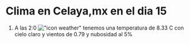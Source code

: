 # Clima en Celaya,mx en el dia 15

1. A las 2:0 !["icon weather"](http://openweathermap.org/img/w/01n.png) tenemos una temperatura de 8.33 C con cielo claro y  vientos de 0.79 y nubosidad al 5%
